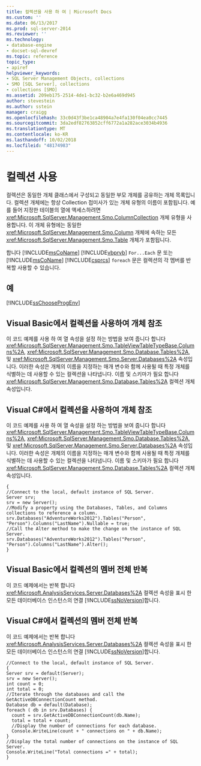 ```yaml
---
title: 컬렉션을 사용 하 여 | Microsoft Docs
ms.custom: ''
ms.date: 06/13/2017
ms.prod: sql-server-2014
ms.reviewer: ''
ms.technology:
- database-engine
- docset-sql-devref
ms.topic: reference
topic_type:
- apiref
helpviewer_keywords:
- SQL Server Management Objects, collections
- SMO [SQL Server], collections
- collections [SMO]
ms.assetid: 209eb175-2514-4de1-bc32-b2e6a469d945
author: stevestein
ms.author: sstein
manager: craigg
ms.openlocfilehash: 33c0d43f3be1ca48904a7e4fa130f04ea0cc7445
ms.sourcegitcommit: 3da2edf82763852cff6772a1a282ace3034b4936
ms.translationtype: MT
ms.contentlocale: ko-KR
ms.lasthandoff: 10/02/2018
ms.locfileid: "48174983"
---
```

# <a name="using-collections"></a>컬렉션 사용
  컬렉션은 동일한 개체 클래스에서 구성되고 동일한 부모 개체를 공유하는 개체 목록입니다. 컬렉션 개체에는 항상 Collection 접미사가 있는 개체 유형의 이름이 포함됩니다. 예를 들어 지정한 테이블의 열에 액세스하려면 <xref:Microsoft.SqlServer.Management.Smo.ColumnCollection> 개체 유형을 사용합니다. 이 개체 유형에는 동일한 <xref:Microsoft.SqlServer.Management.Smo.Column> 개체에 속하는 모든 <xref:Microsoft.SqlServer.Management.Smo.Table> 개체가 포함됩니다.  
  
 합니다 [!INCLUDE[msCoName](../../../includes/msconame-md.md)] [!INCLUDE[vbprvb](../../../includes/vbprvb-md.md)] `For...Each` 문 또는 [!INCLUDE[msCoName](../../../includes/msconame-md.md)] [!INCLUDE[csprcs](../../../includes/csprcs-md.md)] `foreach` 문은 컬렉션의 각 멤버를 반복할 사용할 수 있습니다.  
  
## <a name="examples"></a>예  
 [!INCLUDE[ssChooseProgEnv](../../../includes/sschooseprogenv-md.md)]  
  
## <a name="referencing-an-object-by-using-a-collection-in-visual-basic"></a>Visual Basic에서 컬렉션을 사용하여 개체 참조  
 이 코드 예제를 사용 하 여 열 속성을 설정 하는 방법을 보여 줍니다 합니다 <xref:Microsoft.SqlServer.Management.Smo.TableViewTableTypeBase.Columns%2A>, <xref:Microsoft.SqlServer.Management.Smo.Database.Tables%2A>, 및 <xref:Microsoft.SqlServer.Management.Smo.Server.Databases%2A> 속성입니다. 이러한 속성은 개체의 이름을 지정하는 매개 변수와 함께 사용될 때 특정 개체를 식별하는 데 사용할 수 있는 컬렉션을 나타냅니다. 이름 및 스키마가 필요 합니다 <xref:Microsoft.SqlServer.Management.Smo.Database.Tables%2A> 컬렉션 개체 속성입니다.  
  
<!-- TODO: review snippet reference  [!CODE [SMO How to#SMO_VBCollections1](SMO How to#SMO_VBCollections1)]  -->  
  
## <a name="referencing-an-object-by-using-a-collection-in-visual-c"></a>Visual C#에서 컬렉션을 사용하여 개체 참조  
 이 코드 예제를 사용 하 여 열 속성을 설정 하는 방법을 보여 줍니다 합니다 <xref:Microsoft.SqlServer.Management.Smo.TableViewTableTypeBase.Columns%2A>, <xref:Microsoft.SqlServer.Management.Smo.Database.Tables%2A>, 및 <xref:Microsoft.SqlServer.Management.Smo.Server.Databases%2A> 속성입니다. 이러한 속성은 개체의 이름을 지정하는 매개 변수와 함께 사용될 때 특정 개체를 식별하는 데 사용할 수 있는 컬렉션을 나타냅니다. 이름 및 스키마가 필요 합니다 <xref:Microsoft.SqlServer.Management.Smo.Database.Tables%2A> 컬렉션 개체 속성입니다.  
  
```  
{   
//Connect to the local, default instance of SQL Server.   
Server srv;   
srv = new Server();   
//Modify a property using the Databases, Tables, and Columns collections to reference a column.   
srv.Databases("AdventureWorks2012").Tables("Person", "Person").Columns("LastName").Nullable = true;   
//Call the Alter method to make the change on the instance of SQL Server.   
srv.Databases("AdventureWorks2012").Tables("Person", "Person").Columns("LastName").Alter();   
}  
```  
  
## <a name="iterating-through-the-members-of-a-collection-in-visual-basic"></a>Visual Basic에서 컬렉션의 멤버 전체 반복  
 이 코드 예제에서는 반복 합니다 <xref:Microsoft.AnalysisServices.Server.Databases%2A> 컬렉션 속성을 표시 한 모든 데이터베이스 인스턴스의 연결 [!INCLUDE[ssNoVersion](../../../includes/ssnoversion-md.md)]합니다.  
  
<!-- TODO: review snippet reference  [!CODE [SMO How to#SMO_VBCollections2](SMO How to#SMO_VBCollections2)]  -->  
  
## <a name="iterating-through-the-members-of-a-collection-in-visual-c"></a>Visual C#에서 컬렉션의 멤버 전체 반복  
 이 코드 예제에서는 반복 합니다 <xref:Microsoft.AnalysisServices.Server.Databases%2A> 컬렉션 속성을 표시 한 모든 데이터베이스 인스턴스의 연결 [!INCLUDE[ssNoVersion](../../../includes/ssnoversion-md.md)]합니다.  
  
```  
//Connect to the local, default instance of SQL Server.   
{   
Server srv = default(Server);   
srv = new Server();   
int count = 0;   
int total = 0;   
//Iterate through the databases and call the GetActiveDBConnectionCount method.   
Database db = default(Database);   
foreach ( db in srv.Databases) {   
  count = srv.GetActiveDBConnectionCount(db.Name);   
  total = total + count;   
  //Display the number of connections for each database.   
  Console.WriteLine(count + " connections on " + db.Name);   
}   
//Display the total number of connections on the instance of SQL Server.   
Console.WriteLine("Total connections =" + total);   
}   
```  
  
  
